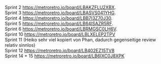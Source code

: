 Sprint 2 https://metroretro.io/board/LBAKZFLU2XBX.  
Sprint 3 https://metroretro.io/board/LBASVS041YHG.  
Sprint 4 https://metroretro.io/board/LBB7I3Z70J30.  
Sprint 5 https://metroretro.io/board/LB64ISAZR5RF.  
Sprint 6 https://metroretro.io/board/LBRMGSC0LH6V.  
Sprint 10 https://metroretro.io/board/LBLXELEP2TPV  
Sprint 11 (Heiko sehr viel kopiert von Phan, dadurch gegenseitige review relativ sinnlos)  
Sprint 12 https://metroretro.io/board/LB402EZ15TV8  
Sprint 14 + 15 https://metroretro.io/board/LB6IXC0J8XPK  
